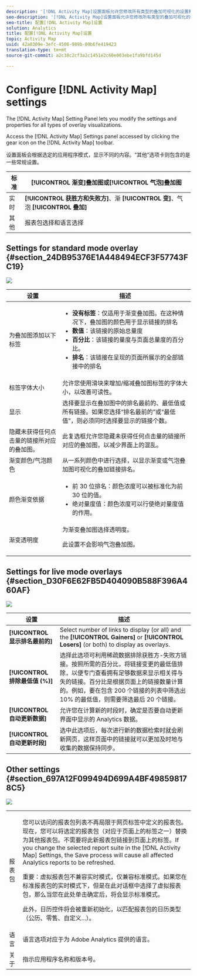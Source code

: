 ```yaml
---
description: '[!DNL Activity Map]设置面板允许您修改所有类型的叠加可视化的设置和属性。'
seo-description: '[!DNL Activity Map]设置面板允许您修改所有类型的叠加可视化的设置和属性。'
seo-title: 配置[!DNL Activity Map]设置
solution: Analytics
title: 配置[!DNL Activity Map]设置
topic: Activity Map
uuid: 42a0309e-3efc-4506-989b-09b6fe419423
translation-type: tm+mt
source-git-commit: a2c38c2cf3a2c1451e2c60e003ebe1fa9bfd145d

---
```



# Configure [!DNL Activity Map] settings

The [!DNL Activity Map] Setting Panel lets you modify the settings and properties for all types of overlay visualizations.

Access the [!DNL Activity Map] Settings panel accessed by clicking the gear icon on the [!DNL Activity Map] toolbar.

设置面板会根据选定的应用程序模式，显示不同的内容。“其他”选项卡则包含的是一些常规设置。

| 标准 | **[!UICONTROL 渐变]**&#x200B;叠加图或&#x200B;**[!UICONTROL 气泡]叠加图** |
|---|---|
| 实时 | **[!UICONTROL 获胜方和失败方]**、渐 **[!UICONTROL 变]**、气泡 **[!UICONTROL 叠加]** |
| 其他 | 报表包选择和语言选择 |

## Settings for standard mode overlay {#section_24DB95376E1A448494ECF3F57743FC19}

![](assets/settings_standard.png)

<table id="table_0244107DE6D142F2A1DA4882E0ED9826"> 
 <thead> 
  <tr> 
   <th colname="col2" class="entry"> 设置 </th> 
   <th colname="col3" class="entry"> 描述 </th> 
  </tr> 
 </thead>
 <tbody> 
  <tr> 
   <td colname="col2"> <span class="uicontrol"> 为叠加图添加以下标签</span> </td> 
   <td colname="col3"> 
    <ul id="ul_13AD02789F2D4904A35215A8FA230F3E"> 
     <li id="li_8DB71636D2074C69B0D94D3FB0CAFE28"> <b>没有标签</b>：仅适用于渐变叠加图。在这种情况下，叠加图的颜色用于显示链接的排名 </li> 
     <li id="li_39C98D7EA9514C1D8731B9D21C0E73A6"> <b>数值</b>：该链接的原始总量度 </li> 
     <li id="li_A5F583E45BCD4F2399398F9DCC7FE382"> <b>百分比</b>：该链接的量度与页面总量度的百分比。 </li> 
     <li id="li_E4BF7D3B863E4B6C8E737CF29ADA9D67"> <b>排名</b>：该链接在呈现的页面所展示的全部链接中的排名 </li> 
    </ul> </td> 
  </tr> 
  <tr> 
   <td colname="col2"> <span class="uicontrol"> 标签字体大小</span> </td> 
   <td colname="col3"> 允许您使用滑块来增加/缩减叠加图标签的字体大小，以改善可读性。 </td> 
  </tr> 
  <tr> 
   <td colname="col2"> <span class="uicontrol"> 显示</span> </td> 
   <td colname="col3">选择要显示在叠加图中的<span class="uicontrol">排名最前的</span>、<span class="uicontrol">最低值</span>或<span class="uicontrol">所有链接</span>。如果您选择“排名最前的”或“最低值”，则必须同时选择要显示的链接个数。 </td> 
  </tr> 
  <tr> 
   <td colname="col2"> <span class="uicontrol">隐藏未获得任何点击量的链接所对应的叠加图。</span> </td> 
   <td colname="col3"> 此复选框允许您隐藏未获得任何点击量的链接所对应的叠加图，以减少界面上的混乱。 </td> 
  </tr> 
  <tr> 
   <td colname="col2"> <span class="uicontrol"> 渐变颜色/气泡颜色</span> </td> 
   <td colname="col3">从一系列颜色中进行选择，以显示<span class="uicontrol">渐变</span>或<span class="uicontrol">气泡</span>叠加图可视化的叠加链接排名。 </td> 
  </tr> 
  <tr> 
   <td colname="col2"> <span class="uicontrol"> 颜色渐变依据</span> </td> 
   <td colname="col3"> 
    <ul id="ul_1B5C2A44A9EB465D8B8E9AD91AF79D69"> 
     <li id="li_C983CB68B90B492BB0774254292B5961"> <span class="uicontrol">前 30 位排名</span>：颜色浓度可以被标准化为前 30 位的值。 </li> 
     <li id="li_1E83431C8C734AB0BC82B5A66AED1189"> <span class="uicontrol">绝对量度值</span>：颜色浓度可以行使绝对量度值的作用。 </li> 
    </ul> </td> 
  </tr> 
  <tr> 
   <td colname="col2"> <span class="uicontrol"> 渐变透明度</span> </td> 
   <td colname="col3">为渐变叠加图选择透明度。 <p>此设置不会影响气泡叠加图。 </p> </td> 
  </tr> 
 </tbody> 
</table>

## Settings for live mode overlays {#section_D30F6E62FB5D404090B588F396A460AF}

![](assets/settings_live.png)

| 设置 | 描述 |
|---|---|
| **[!UICONTROL 显示排名最前的]** | Select number of links to display (or all) and the **[!UICONTROL Gainers]** or **[!UICONTROL Losers]** (or both) to display as overlays. |
| **[!UICONTROL 排除最低值 (%)]** | 选择此选项可利用稀疏数据排除获胜方-失败方链接。按照所需的百分比，将链接变更的最低值排除，以便专门查看拥有足够数据来显示相关得与失的链接。百分比是根据页面上的链接数量计算的。例如，要在包含 200 个链接的列表中筛选出 10% 的最低值，则需要筛选最后 20 个链接。 |
| **[!UICONTROL 自动更新数据]** | 允许您在计算新的时段时，确定是否要自动更新界面中显示的 Analytics 数据。 |
| **[!UICONTROL 自动更新时段]** | 选中此选项后，每次进行新的数据检索时就会刷新网页，这样页面中的链接就可以更加及时地与收集的数据保持同步。 |

## Other settings {#section_697A12F099494D699A4BF498598178C5}

![](assets/settings_other.png)

<table id="table_0F560236F8844FA0928CBB9C50D5ABEF"> 
 <tbody> 
  <tr> 
   <td colname="col1"> 报表包 </td> 
   <td colname="col2"> <p>您可以访问的报表包列表不再局限于网页标签中定义的报表包。现在，您可以将选定的报表包（对应于页面上的标签之一）替换为其他报表包。不需要将此新报表包链接到页面上的标签。If you change the selected report suite in the [!DNL Activity Map] Settings, the <span class="uicontrol"> Save</span> process will cause all affected Analytics reports to be refreshed. </p> <p> <p>重要：虚拟报表包不兼容实时模式，仅兼容标准模式。如果您在标准报表包的实时模式下，但是在此对话框中选择了虚拟报表包，那么当您在此处单击<span class="uicontrol">确定</span>后，将会显示标准模式。 </p> </p> <p>此外，日历控件将会被重新初始化，以匹配报表包的日历类型（公历、零售、自定义...）。 </p> </td> 
  </tr> 
  <tr> 
   <td colname="col1"> 语言 </td> 
   <td colname="col2"> 语言选项对应于为 Adobe Analytics 提供的语言。 </td> 
  </tr> 
  <tr> 
   <td colname="col1"> 关于 </td> 
   <td colname="col2"> 指示应用程序名称和版本号。 </td> 
  </tr> 
 </tbody> 
</table>

